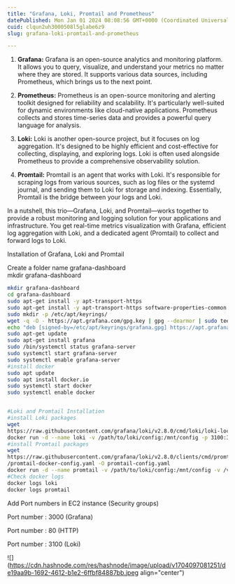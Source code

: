 ```yaml
---
title: "Grafana, Loki, Promtail and Prometheus"
datePublished: Mon Jan 01 2024 08:08:56 GMT+0000 (Coordinated Universal Time)
cuid: clqun2uh3000508l5glabe6z9
slug: grafana-loki-promtail-and-prometheus

---
```


1. **Grafana:** Grafana is an open-source analytics and monitoring platform. It allows you to query, visualize, and understand your metrics no matter where they are stored. It supports various data sources, including Prometheus, which brings us to the next point.
    
2. **Prometheus:** Prometheus is an open-source monitoring and alerting toolkit designed for reliability and scalability. It's particularly well-suited for dynamic environments like cloud-native applications. Prometheus collects and stores time-series data and provides a powerful query language for analysis.
    
3. **Loki:** Loki is another open-source project, but it focuses on log aggregation. It's designed to be highly efficient and cost-effective for collecting, displaying, and exploring logs. Loki is often used alongside Prometheus to provide a comprehensive observability solution.
    
4. **Promtail:** Promtail is an agent that works with Loki. It's responsible for scraping logs from various sources, such as log files or the systemd journal, and sending them to Loki for storage and indexing. Essentially, Promtail is the bridge between your logs and Loki.
    

In a nutshell, this trio—Grafana, Loki, and Promtail—works together to provide a robust monitoring and logging solution for your applications and infrastructure. You get real-time metrics visualization with Grafana, efficient log aggregation with Loki, and a dedicated agent (Promtail) to collect and forward logs to Loki.

Installation of Grafana, Loki and Promtail

Create a folder name grafana-dashboard  
mkdir grafana-dashboard

```bash
mkdir grafana-dashboard
cd grafana-dashboard
sudo apt-get install -y apt-transport-https
sudo apt-get install -y apt-transport-https software-properties-common wget
sudo mkdir -p /etc/apt/keyrings/
wget -q -O - https://apt.grafana.com/gpg.key | gpg --dearmor | sudo tee /etc/apt/keyrings/grafana.gpg > /dev/null
echo "deb [signed-by=/etc/apt/keyrings/grafana.gpg] https://apt.grafana.com stable main" | sudo tee -a /etc/apt/sources.list.d/grafana.list
sudo apt-get update
sudo apt-get install grafana
sudo /bin/systemctl status grafana-server
sudo systemctl start grafana-server
sudo systemctl enable grafana-server 
#install docker 
sudo apt update
sudo apt install docker.io
sudo systemctl start docker
sudo systemctl enable docker


#Loki and Promtail Installation
#install Loki packages
wget
https://raw.githubusercontent.com/grafana/loki/v2.8.0/cmd/loki/loki-localconfig.yaml -O loki-config.yaml
docker run -d --name loki -v /path/to/loki/config:/mnt/config -p 3100:3100 grafana/loki:2.8.0 --config.file=/mnt/config/loki-config.yaml
#install Promtail packages
wget
https://raw.githubusercontent.com/grafana/loki/v2.8.0/clients/cmd/promtail
/promtail-docker-config.yaml -O promtail-config.yaml
docker run -d --name promtail -v /path/to/loki/config:/mnt/config -v /var/log:/var/log grafana/promtail:2.8.0 --config.file=/mnt/config/promtail-config.yaml
#Check docker logs
docker logs loki
docker logs promtail
```

Add Port numbers in EC2 instance (Security groups)

Port number : 3000 (Grafana)

Port number : 80 (HTTP)

Port number : 3100 (Loki)

![](https://cdn.hashnode.com/res/hashnode/image/upload/v1704097081251/de19aa9b-1692-4612-b1e2-6ffbf84887bb.jpeg align="center")